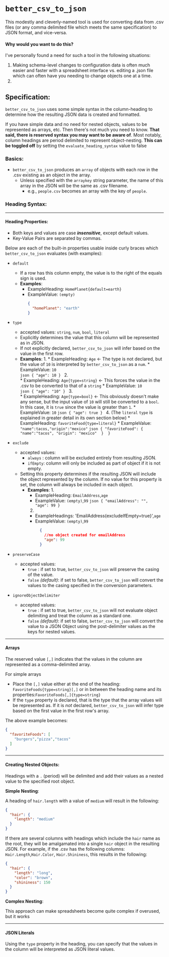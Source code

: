 
# `better_csv_to_json`
This modestly and cleverly-named tool is used for converting data from .csv files (or any comma delimited file which meets the same specification) to JSON format, and vice-versa.

#### Why would you want to do this?
I've personally found a need for such a tool in the following situations:
1. Making schema-level changes to configuration data is often much easier and faster with a spreadsheet interface vs. editing a .json file which can often have you needing to change objects one at a time. 
2. 

## Specification:
`better_csv_to_json` uses some simple syntax in the column-heading to determine how the resulting JSON data is created and formatted.

If you have simple data and no need for nested objects, values to be represented as arrays, etc. Then there's not much you need to know.
**That said, there is reserved syntax you may want to be aware of**. Most notably, column headings are period delimited to represent object-nesting. **This can be toggled off** by setting the `evaluate_heading_syntax` value to false

### Basics:

* `better_csv_to_json` produces an `array` of objects with each row in the .csv existing as an object in the array. 
    * Unless specified with the `arraykey` string parameter, the name of this array in the JSON will be the same as .csv filename.
        * e.g., `people.csv` becomes an array with the key of `people`.
    


### Heading Syntax:


_______
#### Heading Properties:

* Both keys and values are case ***insensitive***, except default values. 
* Key-Value Pairs are separated by commas.

Below are each of the built-in properties usable inside curly braces which `better_csv_to_json` evaluates (with examples):

* `default`
    * If a row has this column empty, the value is to the right of the equals sign is used.
    * **Examples**: 
      * ExampleHeading: `HomePlanet{default=earth}`
      * ExampleValue: `(empty)`
        ```json
        {
          "homePlanet": "earth" 
        }
        ```    
    
* `type`
    * accepted values: `string`, `num`, `bool`, `literal`
    * Explicitly determines the value that this column will be represented as in JSON.
    * If not explicitly declared, `better_csv_to_json` will infer based on the value in the first row.
    * **Examples**:
      1. 
          * ExampleHeading: `Age` <- The type is not declared, but the value of `10` is interpreted by `better_csv_to_json` as a `num`.
          * ExampleValue: `10`  
            ```json
            {
              "age": 10
            }
            ```
      2.  
          * ExampleHeading: `Age{type=string}` <- This forces the value in the .csv to be converted to that of a `string`
          * ExampleValue: `10`  
            ```json
            {
              "age": "10"
            }
            ```
      3.  
          * ExampleHeading: `Age{type=bool}` <- This obviously doesn't make any sense, but the input value of `10` will still be converted to a `bool`. In this case, it is `true` since the value is greater than `1`.
          * ExampleValue: `10`
            ```json
            {
              "age": true
            }
            ```
      4.  (The `literal` `type` is explained in greater detail in its own section below)
          * ExampleHeading: `favoriteFood{type=literal}`
          * ExampleValue: `"name":tacos,"origin":"mexico"`
            ```json
            {
              "favoriteFood": {
                  "name":"tacos",
                  "origin": "mexico" 
              } 
            }
            ```
* `exclude`
    * accepted values:
        * `always`  : column will be excluded entirely from resulting JSON.
        * `ifEmpty`: column will only be included as part of object if it is not empty. 
    * Setting this property determines if the resulting JSON will include the object represented by the column. If no value for this property is set, the column will always be included in each object.
      * **Examples**:
        1.
           * ExampleHeading: `EmailAddress`,`age`
           * ExampleValue: `(empty)`,`99`
            ```json
              {
                "emailAddress": "",
                "age": 99
              }
            ```  
        2.
        * ExampleHeadings: 'EmailAddress{excludeIfEmpty=true}',`age`
        * ExampleValue: `(empty)`,`99`
            ```json
              {
                //no object created for emailAddress
                "age": 99
              }
            ```  
        
* `preserveCase`
    * accepted values:
        * `true` : if set to true, `better_csv_to_json` will preserve the casing of the value.
        * `false` *(default)*: if set to false, `better_csv_to_json` will convert the values to the casing specified in the conversion parameters.
    
* `ignoreObjectDelimiter`
    * accepted values:
        * `true` : if set to true, `better_csv_to_json` will not evaluate object delimiting and treat the column as a standard one.
        * `false` *(default)*: if set to false, `better_csv_to_json` will convert the value to a JSON Object using the post-delimiter values as the keys for nested values.
    
_______
#### Arrays
The reserved value `[,]` indicates that the values in the column are represented as a comma-delimited array.

For simple arrays

* Place the `[,]` value either at the end of the heading: `FavoriteFoods{type=string}[,]` or in between the heading name and its properties:`FavoriteFoods[,]{type=string}`
* If the `type` property is declared, that is the type that the array values will be represented as.  If it is *not* declared, `better_csv_to_json` will infer type based on the first value in the first row's array.

The above example becomes:
```json
{
  "favoriteFoods": [
    "burgers","pizza","tacos"
  ]
}
```


_______
#### Creating Nested Objects:
Headings with a `.` (period) will be delimited and add their values as a nested value to the specified root object.

**Simple Nesting**:

A heading of `hair.length` with a value of `medium` will result in the following:
```json
{
  "hair": {
    "length": "medium"
  }
}
```

If there are several columns with headings which include the `hair` name as the root, they will be amalgamated into a single `hair` object in the resulting JSON.
For example, if the .csv has the following columns: `Hair.Length`,`Hair.Color`, `Hair.Shininess`, this results in the following:
```json
{
  "hair": {
    "length": "long",
    "color": "brown",
    "shininess": 150
  }
}
```

**Complex Nesting**:

This approach can make spreadsheets become quite complex if overused, but it works 

_______

#### JSON Literals

Using the `type` property in the heading, you can specify that the values in the column will be interpreted as JSON literal values.
